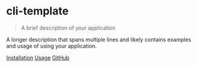 # cli-template

> A brief description of your application

A longer description that spans multiple lines and likely contains
examples and usage of using your application.

[Installation](installation.md)
[Usage](usage.md)
[GitHub](https://github.com/pterm/cli-template)
